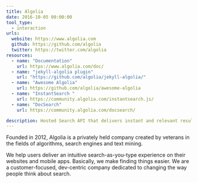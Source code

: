 ```yaml
---
title: Algolia
date: 2016-10-05 00:00:00
tool_type:
  - interaction
urls:
  website: https://www.algolia.com
  github: https://github.com/algolia
  twitter: https://twitter.com/algolia
resources:
  - name: "Documentation"
    url: https://www.algolia.com/doc/
  - name: "jekyll-algolia plugin"
    url: "https://github.com/algolia/jekyll-algolia/"
  - name: "Awesome Algolia"
    url: https://github.com/algolia/awesome-algolia
  - name: "InstantSearch "
    url: https://community.algolia.com/instantsearch.js/
  - name: "DocSearch"
    url: https://community.algolia.com/docsearch/

description: Hosted Search API that delivers instant and relevant results from the first keystroke
---
```


Founded in 2012, Algolia is a privately held company created by veterans in the fields of algorithms, search engines and text mining.

We help users deliver an intuitive search-as-you-type experience on their websites and mobile apps. Basically, we make finding things easier. We are a customer-focused, dev-centric company dedicated to changing the way people think about search.
